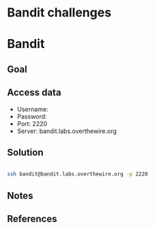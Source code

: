 
# Bandit challenges
# Bandit #

## Goal

## Access data

+ Username: 
+ Password: 
+ Port: 2220
+ Server: bandit.labs.overthewire.org
## Solution

```bash

ssh bandit@bandit.labs.overthewire.org -p 2220

````

## Notes

## References